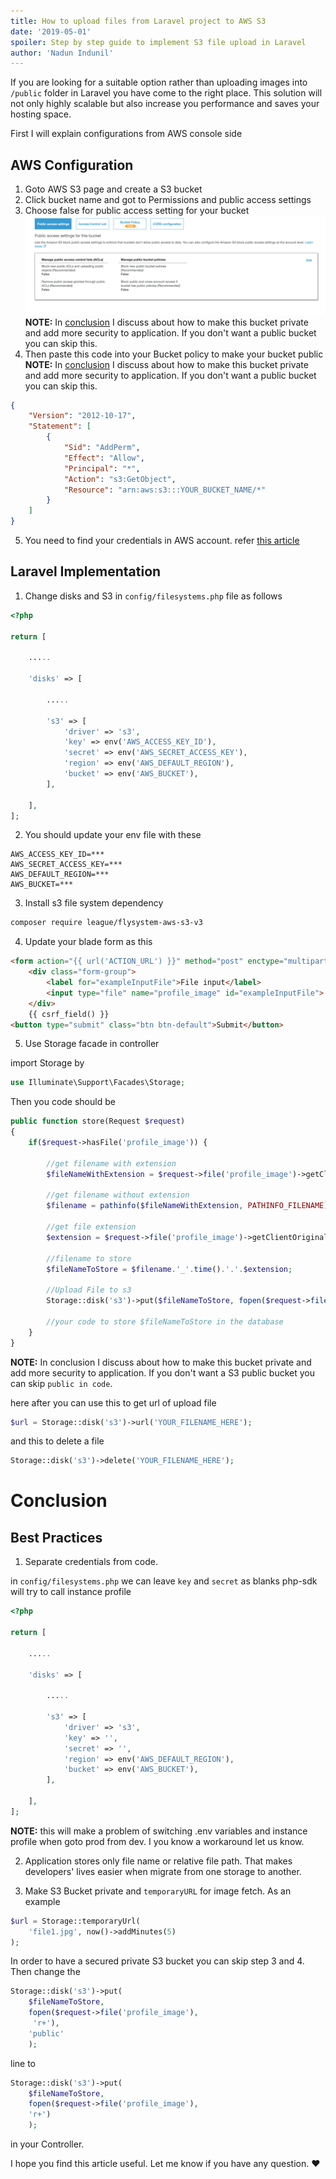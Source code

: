 ```yaml
---
title: How to upload files from Laravel project to AWS S3
date: '2019-05-01'
spoiler: Step by step guide to implement S3 file upload in Laravel
author: 'Nadun Indunil'
---
```


If you are looking for a suitable option rather than uploading images into `/public` folder in Laravel you have come to the right place. This solution will not only highly scalable but also increase you performance and saves your hosting space.

First I will explain configurations from AWS console side

## AWS Configuration

1. Goto AWS S3 page and create a S3 bucket
2. Click bucket name and got to Permissions and public access settings
3. Choose false for public access setting for your bucket
![public access settings](./pas.png)
**NOTE:** In [conclusion](#conclusion) I discuss about how to make this bucket private and add more security to application. If you don't want a public bucket you can skip this.
4. Then paste this code into your Bucket policy to make your bucket public
**NOTE:** In [conclusion](#conclusion) I discuss about how to make this bucket private and add more security to application. If you don't want a public bucket you can skip this.
```json
{
    "Version": "2012-10-17",
    "Statement": [
        {
            "Sid": "AddPerm",
            "Effect": "Allow",
            "Principal": "*",
            "Action": "s3:GetObject",
            "Resource": "arn:aws:s3:::YOUR_BUCKET_NAME/*"
        }
    ]
}
```
5. You need to find your credentials in AWS account. refer [this article](https://aws.amazon.com/blogs/security/how-to-find-update-access-keys-password-mfa-aws-management-console/)

## Laravel Implementation

1. Change disks and S3 in `config/filesystems.php` file as follows

```php
<?php
 
return [
 
    .....
 
    'disks' => [
 
        .....
 
        's3' => [
            'driver' => 's3',
            'key' => env('AWS_ACCESS_KEY_ID'),
            'secret' => env('AWS_SECRET_ACCESS_KEY'),
            'region' => env('AWS_DEFAULT_REGION'),
            'bucket' => env('AWS_BUCKET'),
        ],
 
    ],
];
```

2. You should update your env file with these

```.env
AWS_ACCESS_KEY_ID=***
AWS_SECRET_ACCESS_KEY=***
AWS_DEFAULT_REGION=***
AWS_BUCKET=***
```

3. Install s3 file system dependency 

```bash
composer require league/flysystem-aws-s3-v3
```

4. Update your blade form as this

```HTML
<form action="{{ url('ACTION_URL') }}" method="post" enctype="multipart/form-data">
    <div class="form-group">
        <label for="exampleInputFile">File input</label>
        <input type="file" name="profile_image" id="exampleInputFile">
    </div>
    {{ csrf_field() }}
<button type="submit" class="btn btn-default">Submit</button>
```

5. Use Storage facade in controller

import Storage by

```php
use Illuminate\Support\Facades\Storage;
```

Then you code should be
```php
public function store(Request $request)
{
    if($request->hasFile('profile_image')) {
 
        //get filename with extension
        $fileNameWithExtension = $request->file('profile_image')->getClientOriginalName();
 
        //get filename without extension
        $filename = pathinfo($fileNameWithExtension, PATHINFO_FILENAME);
 
        //get file extension
        $extension = $request->file('profile_image')->getClientOriginalExtension();
 
        //filename to store
        $fileNameToStore = $filename.'_'.time().'.'.$extension;
 
        //Upload File to s3
        Storage::disk('s3')->put($fileNameToStore, fopen($request->file('profile_image'), 'r+'), 'public');
 
        //your code to store $fileNameToStore in the database
    }
}
```
**NOTE:** In conclusion I discuss about how to make this bucket private and add more security to application. If you don't want a S3 public bucket you can skip `public in code`.

here after you can use this to get url of upload file
```php
$url = Storage::disk('s3')->url('YOUR_FILENAME_HERE');
```

and this to delete a file
```php
Storage::disk('s3')->delete('YOUR_FILENAME_HERE');
```

# Conclusion

## Best Practices

1. Separate credentials from code.

in `config/filesystems.php` we can leave `key` and `secret` as blanks php-sdk will try to call instance profile 

```php
<?php
 
return [
 
    .....
 
    'disks' => [
 
        .....
 
        's3' => [
            'driver' => 's3',
            'key' => '',
            'secret' => '',
            'region' => env('AWS_DEFAULT_REGION'),
            'bucket' => env('AWS_BUCKET'),
        ],
 
    ],
];
```

**NOTE:** this will make a problem of switching .env variables and instance profile when goto prod from dev. I you know a workaround let us know.

2. Application stores only file name or relative file path. That makes developers' lives easier when migrate from one storage to another.

3. Make S3 Bucket private and `temporaryURL` for image fetch. As an example

```php
$url = Storage::temporaryUrl(
    'file1.jpg', now()->addMinutes(5)
);
```
In order to have a secured private S3 bucket you can skip step 3 and 4. Then change the 

```php
Storage::disk('s3')->put(
    $fileNameToStore, 
    fopen($request->file('profile_image'),
     'r+'),
    'public'
    );
```
line to

```php
Storage::disk('s3')->put(
    $fileNameToStore,
    fopen($request->file('profile_image'),
    'r+')
    );
```
in your Controller.

I hope you find this article useful. Let me know if you have any question. ❤️


